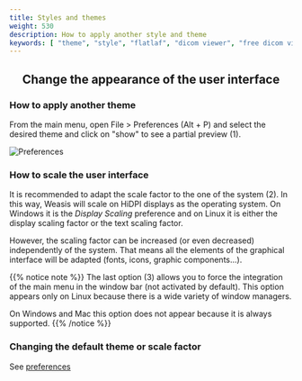 ```yaml
---
title: Styles and themes
weight: 530
description: How to apply another style and theme
keywords: [ "theme", "style", "flatlaf", "dicom viewer", "free dicom viewer", "open source dicom viewer", "weasis dicom viewer",  "multi-platform dicom viewer", "pacs viewer" ]
---
```


## <center>Change the appearance of the user interface</center>

### How to apply another theme
From the main menu, open File > Preferences (Alt + P) and select the desired theme and click on "show" to see a partial preview (1).

![Preferences](/tuto/theme-prefs.png?classes=shadow)
<br>
### How to scale the user interface

It is recommended to adapt the scale factor to the one of the system (2). In this way, Weasis will scale on HiDPI displays as the operating system. On Windows it is the *Display Scaling* preference and on  Linux it is either the display scaling factor or the text scaling factor.

However, the scaling factor can be increased (or even decreased) independently of the system. That means all the elements of the graphical interface will be adapted (fonts, icons, graphic components...).

{{% notice note %}}
The last option (3) allows you to force the integration of the main menu in the window bar (not activated by default). This option appears only on Linux because there is a wide variety of window managers.

On Windows and Mac this option does not appear because it is always supported.
{{% /notice %}}

### Changing the default theme or scale factor
See [preferences](../../basics/customize/preferences/#examples-of-properties-in-ext-configproperties)
